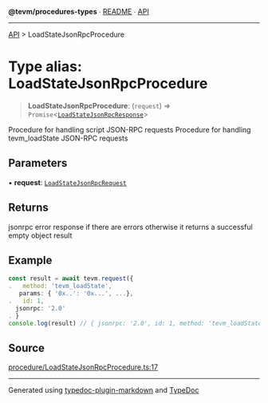 **@tevm/procedures-types** ∙ [README](../README.md) ∙ [API](../API.md)

***

[API](../API.md) > LoadStateJsonRpcProcedure

# Type alias: LoadStateJsonRpcProcedure

> **LoadStateJsonRpcProcedure**: (`request`) => `Promise`\<[`LoadStateJsonRpcResponse`](LoadStateJsonRpcResponse.md)\>

Procedure for handling script JSON-RPC requests
Procedure for handling tevm_loadState JSON-RPC requests

## Parameters

▪ **request**: [`LoadStateJsonRpcRequest`](LoadStateJsonRpcRequest.md)

## Returns

jsonrpc error response if there are errors otherwise it returns a successful empty object result

## Example

```ts
const result = await tevm.request({
.   method: 'tevm_loadState',
   params: { '0x..': '0x...', ...},
.   id: 1,
  jsonrpc: '2.0'
. }
console.log(result) // { jsonrpc: '2.0', id: 1, method: 'tevm_loadState', result: {}}
```

## Source

[procedure/LoadStateJsonRpcProcedure.ts:17](https://github.com/evmts/tevm-monorepo/blob/main/packages/procedures-types/src/procedure/LoadStateJsonRpcProcedure.ts#L17)

***
Generated using [typedoc-plugin-markdown](https://www.npmjs.com/package/typedoc-plugin-markdown) and [TypeDoc](https://typedoc.org/)

